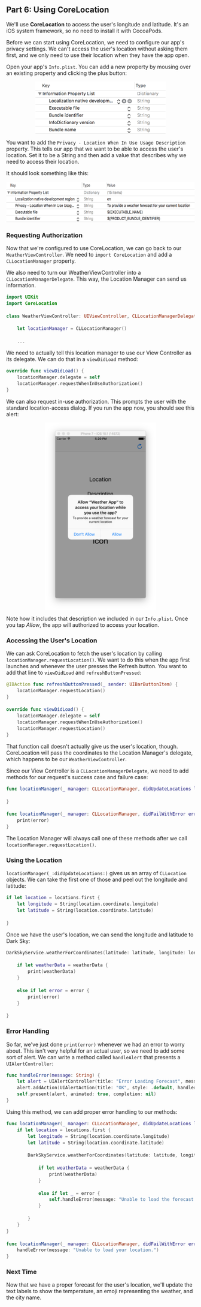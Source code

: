 ## Part 6: Using CoreLocation

We'll use **CoreLocation** to access the user's longitude and latitude. It's an iOS system framework, so no need to install it with CocoaPods. 

Before we can start using CoreLocation, we need to configure our app's privacy settings. We can't access the user's location without asking them first, and we only need to use their location when they have the app open. 

Open your app's `Info.plist`. You can add a new property by mousing over an existing property and clicking the plus button:

<p align="center"> <img src="../images/default plist.png" align="center" height="140px"> </p>

You want to add the `Privacy - Location When In Use Usage Description` property. This tells our app that we want to be able to access the user's location. Set it to be a String and then add a value that describes why we need to access their location.

It should look something like this:

<p align="center"> <img src="../images/final plist.png" align="center" height="110px"> </p>

### Requesting Authorization

Now that we're configured to use CoreLocation, we can go back to our `WeatherViewController`. We need to `import CoreLocation` and add a `CLLocationManager` property. 

We also need to turn our WeatherViewController into a `CLLocationManagerDelegate`. This way, the Location Manager can send us information.

```swift
import UIKit
import CoreLocation

class WeatherViewController: UIViewController, CLLocationManagerDelegate {
    
    let locationManager = CLLocationManager()
    
    ...
```

We need to actually tell this location manager to use our View Controller as its delegate. We can do that in a `viewDidLoad` method:

```swift
override func viewDidLoad() {
    locationManager.delegate = self
    locationManager.requestWhenInUseAuthorization()
}
```

We can also request in-use authorization. This prompts the user with the standard location-access dialog. If you run the app now, you should see this alert:

<p align="center"> <img src="../images/permission%20dialog.png" align="center" height="500px"> </p>

Note how it includes that description we included in our `Info.plist`. Once you tap *Allow*, the app will authorized to access your location.

### Accessing the User's Location

We can ask CoreLocation to fetch the user's location by calling `locationManager.requestLocation()`. We want to do this when the app first launches and whenever the user presses the Refresh button. You want to add that line to `viewDidLoad` and `refreshButtonPressed`:

```swift
@IBAction func refreshButtonPressed(_ sender: UIBarButtonItem) {
    locationManager.requestLocation()
}

override func viewDidLoad() {
    locationManager.delegate = self
    locationManager.requestWhenInUseAuthorization()
    locationManager.requestLocation()
}
```

That function call doesn't actually give us the user's location, though. CoreLocation will pass the coordinates to the Location Manager's delegate, which happens to be our `WeatherViewController`.

Since our View Controller is a `CLLocationManagerDelegate`, we need to add methods for our request's success case and failure case:

```swift
func locationManager(_ manager: CLLocationManager, didUpdateLocations locations: [CLLocation]) {
        
}
    
func locationManager(_ manager: CLLocationManager, didFailWithError error: Error) {
    print(error)
}
```

The Location Manager will always call one of these methods after we call `locationManager.requestLocation()`.

### Using the Location

`locationManager(_:didUpdateLocations:)` gives us an array of `CLLocation` objects. We can take the first one of those and peel out the longitude and latitude:

```swift
if let location = locations.first {
    let longitude = String(location.coordinate.longitude)
    let latitude = String(location.coordinate.latitude)
    
}
```

Once we have the user's location, we can send the longitude and latitude to Dark Sky:

```swift
DarkSkyService.weatherForCoordinates(latitude: latitude, longitude: longitude) { weatherData, error in
    
    if let weatherData = weatherData {
        print(weatherData)
    }
    
    else if let error = error {
        print(error)
    }
    
}
```

### Error Handling

So far, we've just done `print(error)` whenever we had an error to worry about. This isn't very helpful for an actual user, so we need to add some sort of alert. We can write a method called `handleAlert` that presents a `UIAlertController`:

```swift
func handleError(message: String) {
    let alert = UIAlertController(title: "Error Loading Forecast", message: message, preferredStyle: .alert)
    alert.addAction(UIAlertAction(title: "OK", style: .default, handler: nil))
    self.present(alert, animated: true, completion: nil)
}
```

Using this method, we can add proper error handling to our methods:

```swift
func locationManager(_ manager: CLLocationManager, didUpdateLocations locations: [CLLocation]) {
    if let location = locations.first {
        let longitude = String(location.coordinate.longitude)
        let latitude = String(location.coordinate.latitude)
        
        DarkSkyService.weatherForCoordinates(latitude: latitude, longitude: longitude) { weatherData, error in
            
            if let weatherData = weatherData {
                print(weatherData)
            }
            
            else if let _ = error {
                self.handleError(message: "Unable to load the forecast for your location.")
            }
            
        }
    }
}

func locationManager(_ manager: CLLocationManager, didFailWithError error: Error) {
    handleError(message: "Unable to load your location.")
}
```

### Next Time

Now that we have a proper forecast for the user's location, we'll update the text labels to show the temperature, an emoji representing the weather, and the city name.

